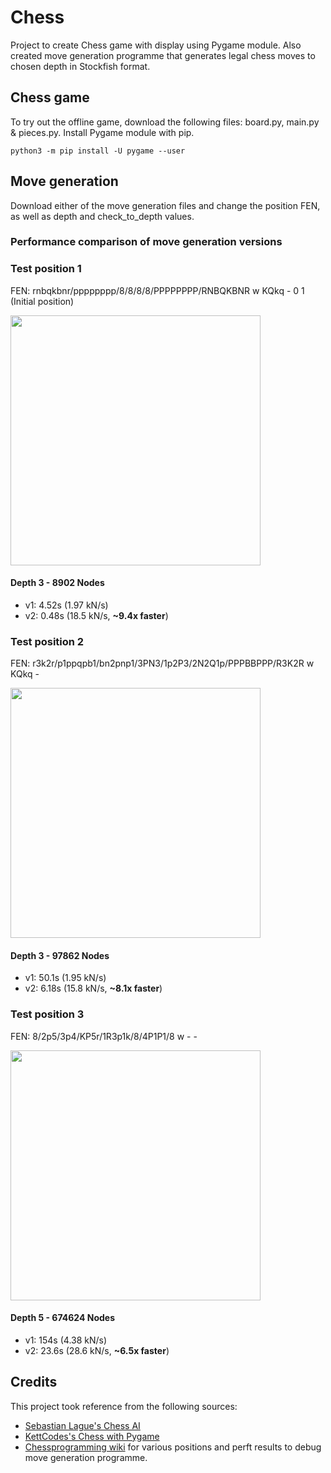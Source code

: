 # Chess

Project to create Chess game with display using Pygame module. Also created move generation programme that generates legal chess moves to chosen depth in Stockfish format.

## Chess game

To try out the offline game, download the following files: board.py, main.py & pieces.py. Install Pygame module with pip.

``` python3 -m pip install -U pygame --user ```


## Move generation

Download either of the move generation files and change the position FEN, as well as depth and check_to_depth values.  

### Performance comparison of move generation versions  

### Test position 1

FEN: rnbqkbnr/pppppppp/8/8/8/8/PPPPPPPP/RNBQKBNR w KQkq - 0 1 (Initial position)
<p align="left"><img src="https://user-images.githubusercontent.com/40373653/147361434-d5462ded-8121-4248-8688-f2b3b39e7fd5.PNG" height="400" width="400"></p>

#### Depth 3 - 8902 Nodes

* v1: 4.52s (1.97 kN/s)  
* v2: 0.48s (18.5 kN/s, **~9.4x faster**)  


### Test position 2

FEN: r3k2r/p1ppqpb1/bn2pnp1/3PN3/1p2P3/2N2Q1p/PPPBBPPP/R3K2R w KQkq -
<p align="left"><img src="https://user-images.githubusercontent.com/40373653/147361436-f61e4da4-d7d8-49f5-b612-070a83218f5d.PNG" height="400" width="400"></p>

#### Depth 3 - 97862 Nodes

* v1: 50.1s (1.95 kN/s)  
* v2: 6.18s (15.8 kN/s, **~8.1x faster**)  


### Test position 3

FEN: 8/2p5/3p4/KP5r/1R3p1k/8/4P1P1/8 w - - 
<p align="left"><img src="https://user-images.githubusercontent.com/40373653/147361438-3356fed6-897c-40a3-bd3d-80b0a7ed08a9.PNG" height="400" width="400"></p>

#### Depth 5 - 674624 Nodes

* v1: 154s (4.38 kN/s)  
* v2: 23.6s (28.6 kN/s, **~6.5x faster**)  

## Credits

This project took reference from the following sources:
* [Sebastian Lague's Chess AI](https://www.youtube.com/watch?v=U4ogK0MIzqk)
* [KettCodes's Chess with Pygame](https://github.com/KettCodes/PythonPracticeChessBoard2)
* [Chessprogramming wiki](https://www.chessprogramming.org/Perft_Results) for various positions and perft results to debug move generation programme.

